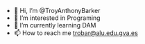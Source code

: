 - 👋 Hi, I’m @TroyAnthonyBarker
- 👀 I’m interested in Programing
- 🌱 I’m currently learning DAM
- 📫 How to reach me trobar@alu.edu.gva.es

<!---
TroyAnthonyBarker/TroyAnthonyBarker is a ✨ special ✨ repository because its `README.md` (this file) appears on your GitHub profile.
You can click the Preview link to take a look at your changes.
--->

